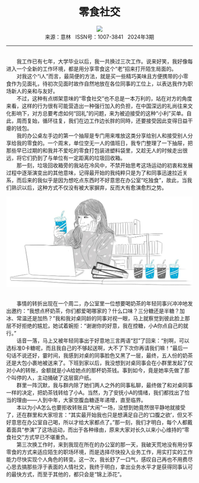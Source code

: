 # <center>零食社交</center>

<div align=center><img src="https://raw.githubusercontent.com/leaguecn/magazines/main/img_authors/%d7%f7%d5%df%a3%ba%c3%a8%b6%df%c1%a8.jpg"></div>

<center>来源：意林   ISSN号：1007-3841   2024年3期</center>

* * *

<br>　　我工作已有七年，大学毕业以后，我一共换过三次工作。说来好笑，我好像每进入一个全新的工作环境，都是用分享零食这个“老”招来打开陌生局面的。  
　　对我这个“i人”而言，最简便的方法，就是买一些精巧美味且方便携带的小零食作为见面礼，待初次见面时故作自然地放在各位同事的工位上，以表达我作为职场新人的亲和与友好。  
　　不过，这种有点绑架意味的“零食社交”也不总是一本万利的，站在对方的角度来看，这样的行为很有可能营造出一种强行加入的负担，在中国深远的礼尚往来文化影响下，对方总要考虑如何“回礼”的问题，来为被迫接受的这种“小利”买单。自此，周而复始，循环往复，我们在边工作边长胖的同時，还要接受因此变得日益干瘪的钱包。  
　　我的办公桌左手边的第一个抽屉是专门用来堆放这类分享给别人和接受别人分享给我的零食的。一个周末，单位空无一人的值班日，我专门整理了一下抽屉，把那些早已过期的和我并不爱吃的零食打包装进塑料袋里，又趁无人的时候走出很远，将它们扔到了与单位有一定距离的垃圾回收箱。  
　　那一刻，垃圾回收箱旁的我站在冷风中，不禁开始思考这场运动的初衷和发展过程中逐渐演变出的其他意味，记得最开始的我纯粹只是为了和同事迅速拉近关系，而后来的我似乎是因为想吃点东西时不好意思在办公室“吃独食”，故此，当我们熟识以后，这种方式不仅没有被大家摒弃，反而大有愈演愈烈之势。

![](https://raw.githubusercontent.com/leaguecn/magazines/main/img/yili20240340-1-l.jpg)

  
<br>　　事情的转折出现在一个周二，办公室里一位想要喝奶茶的年轻同事兴冲冲地发出邀约：“我想点杯奶茶，你们都爱喝哪家的？什么口味？三分糖还是半糖？加冰、常温还是加热？”我和我对桌同龄的同事对视一眼，马上就察觉到彼此脸上那层不好拒绝的尴尬，她试着婉拒：“谢谢你的好意，我在控糖，小A你点自己的就行。”  
　　话音一落，马上又被年轻同事出于好意地三言两语“怼”了回来：“别啊，可以选标准0卡糖呢，而且我自己的不够起送啊，大不了下次你再请我们嘛！”最后一句话不说还好，霎时间，我感到对桌的同事脸色又黑了一层，最终，五人份的奶茶还是大包小裹地被送来了。下班到家以后，我没想到对桌同事会在小群里发起了仅对小A的转账，金额就是小A给她点的那杯奶茶钱。事到如今，竟是她率先做了那个叫停的人，主动捅破了这层窗户纸。  
　　群里一阵沉默，我与群内除了她们两人之外的同事私聊，最终做了和对桌同事一样的决定，把奶茶钱转给了小A。当然，为了安抚小A的情绪，我们都找出了恰当的理由——人到中年，大家空腹血糖逐年递增，直至临界。  
　　本以为小A怎么也要拒收转账且“大闹”一场，没想到她竟然很平静地就接受了，还在群里和大家坦言：“其实最开始我也只是想满足自己的‘口腹之欲’，但又不好意思在办公室自己喝，所以才给大家都点了。”那一刻，我们才明白，每个人都戴着面具“参演”了这场运动，而出于各种缘由，原来大家对长久以来小心维持的“零食社交”方式早已不堪重负。  
　　第三次换工作时，来到我现在所在的办公室的那一天，我破天荒地没有用分享零食的方式来适应陌生的职场环境，而是选择尽快投入业务工作，用实打实的工作能力尽快实现个人角色的转变。这一次，我长舒了一口气，感叹自己再也不用费尽心思去搞那些浮于表面的人情社交，我终于明白，拿出业务水平才是获得同事认可的最快方式，而至于其他的，都只会是“锦上添花”。
